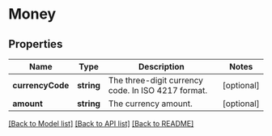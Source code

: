 # Money

## Properties
Name | Type | Description | Notes
------------ | ------------- | ------------- | -------------
**currencyCode** | **string** | The three-digit currency code. In ISO 4217 format. | [optional] 
**amount** | **string** | The currency amount. | [optional] 

[[Back to Model list]](../README.md#documentation-for-models) [[Back to API list]](../README.md#documentation-for-api-endpoints) [[Back to README]](../README.md)


